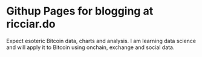 # Githup Pages for blogging at ricciar.do
Expect esoteric Bitcoin data, charts and analysis. I am learning data science and will apply it to Bitcoin using onchain, exchange and social data.
